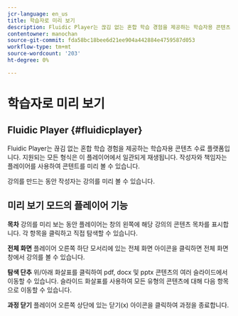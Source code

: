 ```yaml
---
jcr-language: en_us
title: 학습자로 미리 보기
description: Fluidic Player는 끊김 없는 혼합 학습 경험을 제공하는 학습자용 콘텐츠 수료 플랫폼입니다. 지원되는 모든 형식은 이 플레이어에서 일관되게 재생됩니다. 작성자와 책임자는 플레이어를 사용하여 콘텐트를 미리 볼 수 있습니다.
contentowner: manochan
source-git-commit: fda58bc18bee6d21ee904a442884e4759587d053
workflow-type: tm+mt
source-wordcount: '203'
ht-degree: 0%

---
```




# 학습자로 미리 보기

## Fluidic Player {#fluidicplayer}

Fluidic Player는 끊김 없는 혼합 학습 경험을 제공하는 학습자용 콘텐츠 수료 플랫폼입니다. 지원되는 모든 형식은 이 플레이어에서 일관되게 재생됩니다. 작성자와 책임자는 플레이어를 사용하여 콘텐트를 미리 볼 수 있습니다.

강의를 만드는 동안 작성자는 강의를 미리 볼 수 있습니다.

## 미리 보기 모드의 플레이어 기능

**목차** 강의를 미리 보는 동안 플레이어는 창의 왼쪽에 해당 강의의 콘텐츠 목차를 표시합니다. 각 항목을 클릭하고 직접 탐색할 수 있습니다.

**전체 화면** 플레이어 오른쪽 하단 모서리에 있는 전체 화면 아이콘을 클릭하면 전체 화면 창에서 강의를 볼 수 있습니다.

**탐색 단추** 위/아래 화살표를 클릭하여 pdf, docx 및 pptx 콘텐츠의 여러 슬라이드에서 이동할 수 있습니다. 슬라이드 화살표를 사용하여 모든 유형의 콘텐츠에 대해 다음 항목으로 이동할 수 있습니다.

**과정 닫기** 플레이어 오른쪽 상단에 있는 닫기(x) 아이콘을 클릭하여 과정을 종료합니다.
